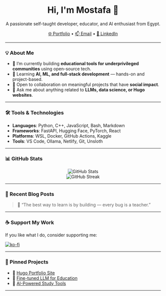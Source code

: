 <!--## Hi there 👋-->

<!--
**mostafafaheem/mostafafaheem** is a ✨ _special_ ✨ repository because its `README.md` (this file) appears on your GitHub profile.

Here are some ideas to get you started:

- 🔭 I’m currently working on ...
- 🌱 I’m currently learning ...
- 👯 I’m looking to collaborate on ...
- 🤔 I’m looking for help with ...
- 💬 Ask me about ...
- 📫 How to reach me: ...
- 😄 Pronouns: ...
- ⚡ Fun fact: ...
-->
<h1 align="center">Hi, I'm Mostafa 👋</h1>

<p align="center">
  A passionate self-taught developer, educator, and AI enthusiast from Egypt.
</p>

<p align="center">
  <a href="https://your-portfolio-link.com" target="_blank">🌐 Portfolio</a> •
  <a href="mailto:your@email.com">📫 Email</a> •
  <a href="https://linkedin.com/in/yourprofile" target="_blank">🔗 LinkedIn</a>
</p>

---

### 💡 About Me

- 🔭 I’m currently building **educational tools for underprivileged communities** using open-source tech.
- 🌱 Learning **AI, ML, and full-stack development** — hands-on and project-based.
- 🤝 Open to collaboration on meaningful projects that have **social impact**.
- 💬 Ask me about anything related to **LLMs, data science, or Hugo websites**.

---

### 🛠️ Tools & Technologies

- **Languages**: Python, C++, JavaScript, Bash, Markdown
- **Frameworks**: FastAPI, Hugging Face, PyTorch, React
- **Platforms**: WSL, Docker, GitHub Actions, Kaggle
- **Tools**: VS Code, Ollama, Netlify, Git, Unsloth

---

### 📊 GitHub Stats

<p align="center">
  <img src="https://github-readme-stats.vercel.app/api?username=your-username&show_icons=true&theme=github_dark" alt="GitHub Stats" />
  <br/>
  <img src="https://github-readme-streak-stats.herokuapp.com?user=your-username&theme=dark&hide_border=false" alt="GitHub Streak" />
</p>

---

### 📝 Recent Blog Posts
<!-- BLOG-POST-LIST:START -->
<!-- BLOG-POST-LIST:END -->

> 🧠 “The best way to learn is by building — every bug is a teacher.”

---

### ☕ Support My Work

If you like what I do, consider supporting me:

<a href="https://ko-fi.com/yourname" target="_blank"><img src="https://ko-fi.com/img/githubbutton_sm.svg" alt="ko-fi" /></a>

---

### 📌 Pinned Projects

- 🔧 [Hugo Portfolio Site](https://github.com/your-username/your-site)
- 🤖 [Fine-tuned LLM for Education](https://github.com/your-username/fine-tuned-llm)
- 🧰 [AI-Powered Study Tools](https://github.com/your-username/ai-study-tools)

---

<!-- Replace all "your-username" with your GitHub username -->
